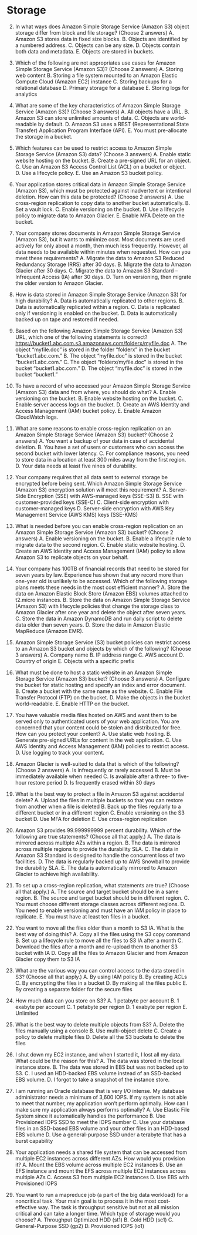 # Storage


2. In what ways does Amazon Simple Storage Service (Amazon S3) object storage differ from block
   and file storage? (Choose 2 answers)
   A. Amazon S3 stores data in fixed size blocks.
   B. Objects are identified by a numbered address.
   C. Objects can be any size.
   D. Objects contain both data and metadata.
   E. Objects are stored in buckets.


3. Which of the following are not appropriates use cases for Amazon Simple Storage Service (Amazon
   S3)? (Choose 2 answers)
   A. Storing web content
   B. Storing a file system mounted to an Amazon Elastic Compute Cloud (Amazon EC2) instance
   C. Storing backups for a relational database
   D. Primary storage for a database
   E. Storing logs for analytics


4. What are some of the key characteristics of Amazon Simple Storage Service (Amazon S3)? (Choose
   3 answers)
   A. All objects have a URL.
   B. Amazon S3 can store unlimited amounts of data.
   C. Objects are world-readable by default.
   D. Amazon S3 uses a REST (Representational State Transfer) Application Program Interface (API).
   E. You must pre-allocate the storage in a bucket.


5. Which features can be used to restrict access to Amazon Simple Storage Service (Amazon S3) data?
   (Choose 3 answers)
   A. Enable static website hosting on the bucket.
   B. Create a pre-signed URL for an object.
   C. Use an Amazon S3 Access Control List (ACL) on a bucket or object.
   D. Use a lifecycle policy.
   E. Use an Amazon S3 bucket policy.


6. Your application stores critical data in Amazon Simple Storage Service (Amazon S3), which must
   be protected against inadvertent or intentional deletion. How can this data be protected? (Choose 2
   answers)
   A. Use cross-region replication to copy data to another bucket automatically.
   B. Set a vault lock.
   C. Enable versioning on the bucket.
   D. Use a lifecycle policy to migrate data to Amazon Glacier.
   E. Enable MFA Delete on the bucket.


7. Your company stores documents in Amazon Simple Storage Service (Amazon S3), but it wants to
   minimize cost. Most documents are used actively for only about a month, then much less frequently.
   However, all data needs to be available within minutes when requested. How can you meet these
   requirements?
   A. Migrate the data to Amazon S3 Reduced Redundancy Storage (RRS) after 30 days.
   B. Migrate the data to Amazon Glacier after 30 days.
   C. Migrate the data to Amazon S3 Standard – Infrequent Access (IA) after 30 days.
   D. Turn on versioning, then migrate the older version to Amazon Glacier.


8. How is data stored in Amazon Simple Storage Service (Amazon S3) for high durability?
   A. Data is automatically replicated to other regions.
   B. Data is automatically replicated within a region.
   C. Data is replicated only if versioning is enabled on the bucket.
   D. Data is automatically backed up on tape and restored if needed.


9. Based on the following Amazon Simple Storage Service (Amazon S3) URL, which one of the
   following statements is correct? https://bucket1.abc.com.s3.amazonaws.com/folderx/myfile.doc
   A. The object “myfile.doc” is stored in the folder “folderx” in the bucket “bucket1.abc.com.”
   B. The object “myfile.doc” is stored in the bucket “bucket1.abc.com.”
   C. The object “folderx/myfile.doc” is stored in the bucket “bucket1.abc.com.”
   D. The object “myfile.doc” is stored in the bucket “bucket1.”


10. To have a record of who accessed your Amazon Simple Storage Service (Amazon S3) data and from
    where, you should do what?
    A. Enable versioning on the bucket.
    B. Enable website hosting on the bucket.
    C. Enable server access logs on the bucket.
    D. Create an AWS Identity and Access Management (IAM) bucket policy.
    E. Enable Amazon CloudWatch logs.


11. What are some reasons to enable cross-region replication on an Amazon Simple Storage Service
    (Amazon S3) bucket? (Choose 2 answers)
    A. You want a backup of your data in case of accidental deletion.
    B. You have a set of users or customers who can access the second bucket with lower latency.
    C. For compliance reasons, you need to store data in a location at least 300 miles away from the first region.
    D. Your data needs at least five nines of durability.


12. Your company requires that all data sent to external storage be encrypted before being sent. Which
    Amazon Simple Storage Service (Amazon S3) encryption solution will meet this requirement?
    A. Server-Side Encryption (SSE) with AWS-managed keys (SSE-S3)
    B. SSE with customer-provided keys (SSE-C)
    C. Client-side encryption with customer-managed keys
    D. Server-side encryption with AWS Key Management Service (AWS KMS) keys (SSE-KMS)


14. What is needed before you can enable cross-region replication on an Amazon Simple Storage
    Service (Amazon S3) bucket? (Choose 2 answers)
    A. Enable versioning on the bucket.
    B. Enable a lifecycle rule to migrate data to the second region.
    C. Enable static website hosting.
    D. Create an AWS Identity and Access Management (IAM) policy to allow Amazon S3 to replicate objects on your behalf.


15. Your company has 100TB of financial records that need to be stored for seven years by law.
    Experience has shown that any record more than one-year old is unlikely to be accessed. Which of
    the following storage plans meets these needs in the most cost efficient manner?
    A. Store the data on Amazon Elastic Block Store (Amazon EBS) volumes attached to t2.micro instances.
    B. Store the data on Amazon Simple Storage Service (Amazon S3) with lifecycle policies that change the storage class to Amazon Glacier after one year and delete the object after seven years.
    C. Store the data in Amazon DynamoDB and run daily script to delete data older than seven years.
    D. Store the data in Amazon Elastic MapReduce (Amazon EMR).


16. Amazon Simple Storage Service (S3) bucket policies can restrict access to an Amazon S3 bucket
    and objects by which of the following? (Choose 3 answers)
    A. Company name
    B. IP address range
    C. AWS account
    D. Country of origin
    E. Objects with a specific prefix


18. What must be done to host a static website in an Amazon Simple Storage Service (Amazon S3)
    bucket? (Choose 3 answers)
    A. Configure the bucket for static hosting and specify an index and error document.
    B. Create a bucket with the same name as the website.
    C. Enable File Transfer Protocol (FTP) on the bucket.
    D. Make the objects in the bucket world-readable.
    E. Enable HTTP on the bucket.


19. You have valuable media files hosted on AWS and want them to be served only to authenticated
    users of your web application. You are concerned that your content could be stolen and distributed
    for free. How can you protect your content?
    A. Use static web hosting.
    B. Generate pre-signed URLs for content in the web application.
    C. Use AWS Identity and Access Management (IAM) policies to restrict access.
    D. Use logging to track your content.


20. Amazon Glacier is well-suited to data that is which of the following? (Choose 2 answers)
    A. Is infrequently or rarely accessed
    B. Must be immediately available when needed
    C. Is available after a three- to five-hour restore period
    D. Is frequently erased within 30 days


21. What is the best way to protect a file in Amazon S3 against accidental delete?
    A. Upload the files in multiple buckets so that you can restore from another when a file is deleted
    B. Back up the files regularly to a different bucket or in a different region
    C. Enable versioning on the S3 bucket
    D. Use MFA for deletion
    E. Use cross-region replication


3. Amazon S3 provides 99.999999999 percent durability. Which of the following
   are true statements? (Choose all that apply.)
   A. The data is mirrored across multiple AZs within a region.
   B. The data is mirrored across multiple regions to provide the durability SLA.
   C. The data in Amazon S3 Standard is designed to handle the concurrent loss of two facilities.
   D. The data is regularly backed up to AWS Snowball to provide the durability SLA.
   E. The data is automatically mirrored to Amazon Glacier to achieve high availability.


4. To set up a cross-region replication, what statements are true? (Choose all
   that apply.)
   A. The source and target bucket should be in a same region.
   B. The source and target bucket should be in different region.
   C. You must choose different storage classes across different regions.
   D. You need to enable versioning and must have an IAM policy in place to replicate.
   E. You must have at least ten files in a bucket.


5. You want to move all the files older than a month to S3 IA. What is the best way
   of doing this?
   A. Copy all the files using the S3 copy command
   B. Set up a lifecycle rule to move all the files to S3 IA after a month
   C. Download the files after a month and re-upload them to another S3 bucket with IA
   D. Copy all the files to Amazon Glacier and from Amazon Glacier copy them to S3 IA


6. What are the various way you can control access to the data stored in S3?
   (Choose all that apply.)
   A. By using IAM policy
   B. By creating ACLs
   C. By encrypting the files in a bucket
   D. By making all the files public
   E. By creating a separate folder for the secure files


7. How much data can you store on S3?
   A. 1 petabyte per account
   B. 1 exabyte per account
   C. 1 petabyte per region
   D. 1 exabyte per region
   E. Unlimited


9. What is the best way to delete multiple objects from S3?
   A. Delete the files manually using a console
   B. Use multi-object delete
   C. Create a policy to delete multiple files
   D. Delete all the S3 buckets to delete the files


12. I shut down my EC2 instance, and when I started it, I lost all my data. What
    could be the reason for this?
    A. The data was stored in the local instance store.
    B. The data was stored in EBS but was not backed up to S3.
    C. I used an HDD-backed EBS volume instead of an SSD-backed EBS volume.
    D. I forgot to take a snapshot of the instance store.


13. I am running an Oracle database that is very I/O intense. My database administrator
    needs a minimum of 3,600 IOPS. If my system is not able to meet that number, my
    application won’t perform optimally. How can I make sure my application always
    performs optimally?
    A. Use Elastic File System since it automatically handles the performance
    B. Use Provisioned IOPS SSD to meet the IOPS number
    C. Use your database files in an SSD-based EBS volume and your other files in an HDD-based EBS volume
    D. Use a general-purpose SSD under a terabyte that has a burst capability


14. Your application needs a shared file system that can be accessed from multiple
    EC2 instances across different AZs. How would you provision it?
    A. Mount the EBS volume across multiple EC2 instances
    B. Use an EFS instance and mount the EFS across multiple EC2 instances across
    multiple AZs
    C. Access S3 from multiple EC2 instances
    D. Use EBS with Provisioned IOPS


15. You want to run a mapreduce job (a part of the big data workload) for a noncritical
    task. Your main goal is to process it in the most cost-effective way. The task is
    throughput sensitive but not at all mission critical and can take a longer time.
    Which type of storage would you choose?
    A. Throughput Optimized HDD (st1)
    B. Cold HDD (sc1)
    C. General-Purpose SSD (gp2)
    D. Provisioned IOPS (io1)

